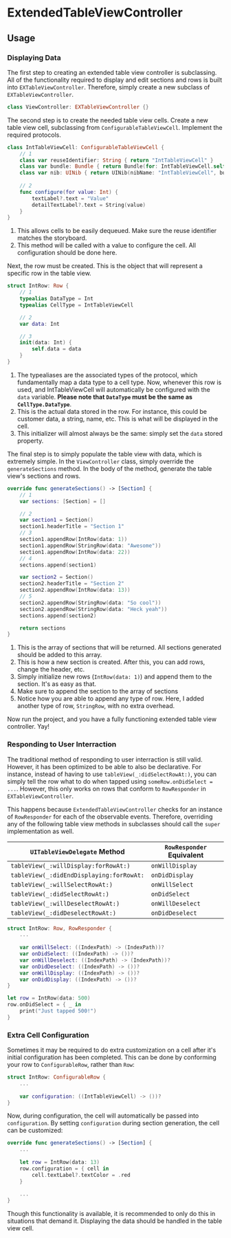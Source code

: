 # ExtendedTableViewController

## Usage

### Displaying Data

The first step to creating an extended table view controller is subclassing. All of the functionality required to 
display and edit sections and rows is built into `EXTableViewController`. Therefore, simply create a new 
subclass of `EXTableViewController`.

```swift
class ViewController: EXTableViewController {}
```


The second step is to create the needed table view cells. Create a new table view cell, subclassing from 
`ConfigurableTableViewCell`. Implement the required protocols.

```swift
class IntTableViewCell: ConfigurableTableViewCell {
    // 1
    class var reuseIdentifier: String { return "IntTableViewCell" }
    class var bundle: Bundle { return Bundle(for: IntTableViewCell.self) }
    class var nib: UINib { return UINib(nibName: "IntTableViewCell", bundle: bundle) }
    
    // 2
    func configure(for value: Int) {
        textLabel?.text = "Value"
        detailTextLabel?.text = String(value)
    }
}
```
1. This allows cells to be easily dequeued. Make sure the reuse identifier matches the storyboard.
2. This method will be called with a value to configure the cell. All configuration should be done here.


Next, the row must be created. This is the object that will represent a specific row in the table view.

```swift
struct IntRow: Row {
    // 1
    typealias DataType = Int
    typealias CellType = IntTableViewCell

    // 2
    var data: Int

    // 3
    init(data: Int) {
        self.data = data
    }
}
```

1. The typealiases are the associated types of the protocol, which fundamentally map a data type to a cell type. Now, whenever this row is used, and IntTableViewCell will automatically be configured with the `data` variable. **Please note that `DataType` must be the same as `CellType.DataType`**. 
2. This is the actual data stored in the row. For instance, this could be customer data, a string, name, etc. This is what will be displayed in the cell.
3. This initializer will almost always be the same: simply set the `data` stored property.


The final step is to simply populate the table view with data, which is extremely simple. In the `ViewController` class, simply override the `generateSections` method. In the body of the method, generate the table view's sections and rows.

```swift
override func generateSections() -> [Section] {
    // 1
    var sections: [Section] = []

    // 2
    var section1 = Section()
    section1.headerTitle = "Section 1"
    // 3
    section1.appendRow(IntRow(data: 1))
    section1.appendRow(StringRow(data: "Awesome"))
    section1.appendRow(IntRow(data: 22))
    // 4
    sections.append(section1)

    var section2 = Section()
    section2.headerTitle = "Section 2"
    section2.appendRow(IntRow(data: 13))
    // 5
    section2.appendRow(StringRow(data: "So cool"))
    section2.appendRow(StringRow(data: "Heck yeah"))
    sections.append(section2)

    return sections
}
```

1. This is the array of sections that will be returned. All sections generated should be added to this array.
2. This is how a new section is created. After this, you can add rows, change the header, etc.
3. Simply initialize new rows (`IntRow(data: 1)`) and append them to the section. It's as easy as that.
4. Make sure to append the section to the array of sections
5. Notice how you are able to append any type of row. Here, I added another type of row, `StringRow`, with no extra overhead.

Now run the project, and you have a fully functioning extended table view controller. Yay!


### Responding to User Interraction

The traditional method of responding to user interraction is still valid. However, it has been optimized to be able to also be declarative. For instance, instead of having to use `tableView(_:didSelectRowAt:)`, you can simply tell the row what to do when tapped using `someRow.onDidSelect = ...`. However, this only works on rows that conform to `RowResponder` in `EXTableViewController`.

This happens because `ExtendedTableViewController` checks for an instance of `RowResponder` for each of the observable events. Therefore, overriding any of the following table view methods in subclasses should call the  `super` implementation as well.

`UITableViewDelegate` Method | `RowResponder` Equivalent
------------------------------------- | -------------------------------
`tableView(_:willDisplay:forRowAt:)` | `onWillDisplay`
`tableView(_:didEndDisplaying:forRowAt:` | `onDidDisplay`
`tableView(_:willSelectRowAt:)` | `onWillSelect`
`tableView(_:didSelectRowAt:)` | `onDidSelect`
`tableView(_:willDeselectRowAt:)` | `onWillDeselect`
`tableView(_:didDeselectRowAt:)` | `onDidDeselect`

```swift
struct IntRow: Row, RowResponder {
    ...
    
    var onWillSelect: ((IndexPath) -> (IndexPath))?
    var onDidSelect: ((IndexPath) -> ())?
    var onWillDeselect: ((IndexPath) -> (IndexPath))?
    var onDidDeselect: ((IndexPath) -> ())?
    var onWillDisplay: ((IndexPath) -> ())?
    var onDidDisplay: ((IndexPath) -> ())?
}
```

```swift
let row = IntRow(data: 500)
row.onDidSelect = { _ in
    print("Just tapped 500!")
}
```

### Extra Cell Configuration

Sometimes it may be required to do extra customization on a cell after it's initial configuration has been completed. This can be done by conforming your row to `ConfigurableRow`, rather than `Row`:

```swift
struct IntRow: ConfigurableRow {
    ...
    
    var configuration: ((IntTableViewCell) -> ())?
}
```

Now, during configuration, the cell will automatically be passed into `configuration`. By setting `configuration` during section generation, the cell can be customized:

```swift
override func generateSections() -> [Section] {
    ...
    
    let row = IntRow(data: 13)
    row.configuration = { cell in
        cell.textLabel?.textColor = .red
    }
    
    ...
}
```

Though this functionality is available, it is recommended to only do this in situations that demand it. Displaying the data should be handled in the table view cell.
